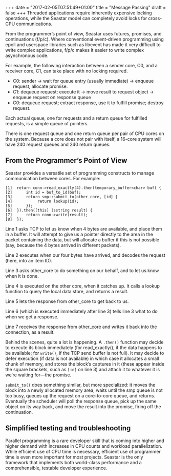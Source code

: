 +++
date = "2017-02-05T07:51:49+01:00"
title = "Message Passing"
draft = false
+++
Threaded applications require inherently expensive locking operations, while the Seastar model can completely avoid locks for cross-CPU communications.

From the programmer’s point of view, Seastar uses futures, promises, and continuations (f/p/c). Where conventional event-driven programming using epoll and userspace libraries such as libevent has made it very difficult to write complex applications, f/p/c makes it easier to write complex asynchronous code.

For example, the following interaction between a sender core, C0, and a receiver core, C1, can take place with no locking required.
* C0: sender -> wait for queue entry (usually immediate) -> enqueue request, allocate promise.
* C1: dequeue request; execute it -> move result to request object -> enqueue request on response queue
* C0: dequeue request; extract response, use it to fulfill promise; destroy request.

Each actual queue, one for requests and a return queue for fulfilled requests, is a simple queue of pointers.

There is one request queue and one return queue per pair of CPU cores on the system. Because a core does not pair with itself, a 16-core system will have 240 request queues and 240 return queues.

## From the Programmer’s Point of View

Seastar provides a versatile set of programming constructs to manage communication between cores. For example:
```
[1]  return conn->read_exactly(4).then(temporary_buffer<char> buf) {
[2]      int id = buf_to_id(buf);
[3]      return smp::submit_to(other_core, [id] {
[4]           return lookup(id);
[5]      });
[6]  }).then([this] (sstring result) {
[7]      return conn->write(result);
[8]  });
```
Line 1 asks TCP to let us know when 4 bytes are available, and place them in a buffer. It will attempt to give us a pointer directly to the area in the packet containing the data, but will allocate a buffer if this is not possible (say, because the 4 bytes arrived in different packets).

Line 2 executes when our four bytes have arrived, and decodes the request (here, into an item ID).

Line 3 asks other_core to do something on our behalf, and to let us know when it is done.

Line 4 is executed on the other core, when it catches up. It calls a lookup function to query the local data store, and returns a result.

Line 5 lets the response from other_core to get back to us.

Line 6 (which is executed immediately after line 3) tells line 3 what to do when we get a response.

Line 7 receives the response from other_core and writes it back into the connection, as a result.

Behind the scenes, quite a lot is happening. A ```.then()``` function may decide to execute its block immediately (for read_exactly(), if the data happens to be available; for ```write()```, if the TCP send buffer is not full). It may decide to defer execution (if data is not available) in which case it allocates a small chunk of memory, and stores the block’s captures in it (these appear inside the square brackets, such as ```[id]``` on line 3) and attach it to whatever it is we’re waiting for—the promise.

```submit_to()``` does something similar, but more specialized: it moves the block into a newly allocated memory area, waits until the smp queue is not too busy, queues up the request on a core-to-core queue, and returns. Eventually the scheduler will poll the response queue, pick up the same object on its way back, and move the result into the promise, firing off the continuation.

## Simplified testing and troubleshooting
Parallel programming is a rare developer skill that is coming into higher and higher demand with increases in CPU counts and workload parallelization. While efficient use of CPU time is necessary, efficient use of programmer time is even more important for most projects. Seastar is the only framework that implements both world-class performance and a comprehensible, testable developer experience.